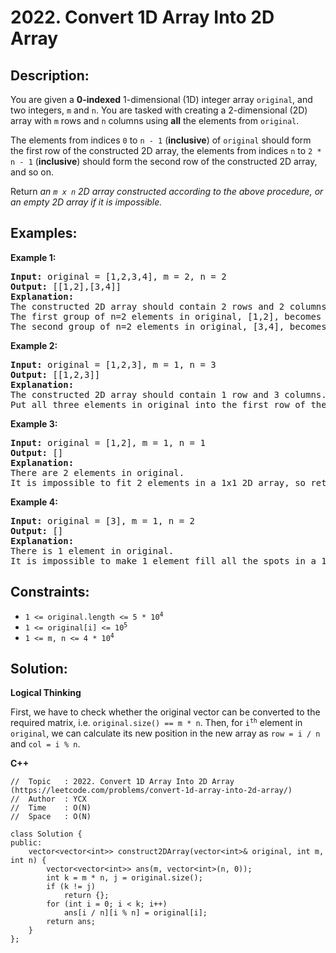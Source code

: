 # 2022. Convert 1D Array Into 2D Array


## Description:

<p>You are given a <strong>0-indexed</strong> 1-dimensional (1D) integer array <code>original</code>, and two integers, <code>m</code> and <code>n</code>. You are tasked with creating a 2-dimensional (2D) array with <code>m</code> rows and <code>n</code> columns using <strong>all</strong> the elements from <code>original</code>.</p>
<p>The elements from indices <code>0</code> to <code>n - 1</code> (<strong>inclusive</strong>) of <code>original</code> should form the first row of the constructed 2D array, the elements from indices <code>n</code> to <code>2 * n - 1</code> (<strong>inclusive</strong>) should form the second row of the constructed 2D array, and so on.</p>
<p>Return <em>an <code>m x n</code> 2D array constructed according to the above procedure, or an empty 2D array if it is impossible.</em></p>


## Examples:

<strong>Example 1:</strong>
<pre>
<strong>Input:</strong> original = [1,2,3,4], m = 2, n = 2
<strong>Output:</strong> [[1,2],[3,4]]
<strong>Explanation:</strong> 
The constructed 2D array should contain 2 rows and 2 columns.
The first group of n=2 elements in original, [1,2], becomes the first row in the constructed 2D array.
The second group of n=2 elements in original, [3,4], becomes the second row in the constructed 2D array.
</pre>

<strong>Example 2:</strong>
<pre>
<strong>Input:</strong> original = [1,2,3], m = 1, n = 3
<strong>Output:</strong> [[1,2,3]]
<strong>Explanation:</strong> 
The constructed 2D array should contain 1 row and 3 columns.
Put all three elements in original into the first row of the constructed 2D array.
</pre>

<strong>Example 3:</strong>
<pre>
<strong>Input:</strong> original = [1,2], m = 1, n = 1
<strong>Output:</strong> []
<strong>Explanation:</strong> 
There are 2 elements in original.
It is impossible to fit 2 elements in a 1x1 2D array, so return an empty 2D array.
</pre>

<strong>Example 4:</strong>
<pre>
<strong>Input:</strong> original = [3], m = 1, n = 2
<strong>Output:</strong> []
<strong>Explanation:</strong> 
There is 1 element in original.
It is impossible to make 1 element fill all the spots in a 1x2 2D array, so return an empty 2D array.
</pre>


## Constraints:

<ul>
  <li><code>1 &lt;= original.length &lt;= 5 * 10<sup>4</sup></code></li>
  <li><code>1 &lt;= original[i] &lt;= 10<sup>5</sup></code></li>
  <li><code>1 &lt;= m, n &lt;= 4 * 10<sup>4</sup></code></li>
</ul>


## Solution:

<strong>Logical Thinking</strong>
<p>First, we have to check whether the original vector can be converted to the required matrix, i.e. <code>original.size() == m * n</code>. Then, for <code>i<sup>th</sup></code> element in <code>original</code>, we can calculate its new position in the new array as <code>row = i / n</code> and <code>col = i % n</code>.</p>


<strong>C++</strong>

```
//  Topic   : 2022. Convert 1D Array Into 2D Array (https://leetcode.com/problems/convert-1d-array-into-2d-array/)
//  Author  : YCX
//  Time    : O(N)
//  Space   : O(N)

class Solution {
public:
    vector<vector<int>> construct2DArray(vector<int>& original, int m, int n) {
        vector<vector<int>> ans(m, vector<int>(n, 0));
        int k = m * n, j = original.size();
        if (k != j)
            return {};
        for (int i = 0; i < k; i++)
            ans[i / n][i % n] = original[i];
        return ans;
    }
};
```
